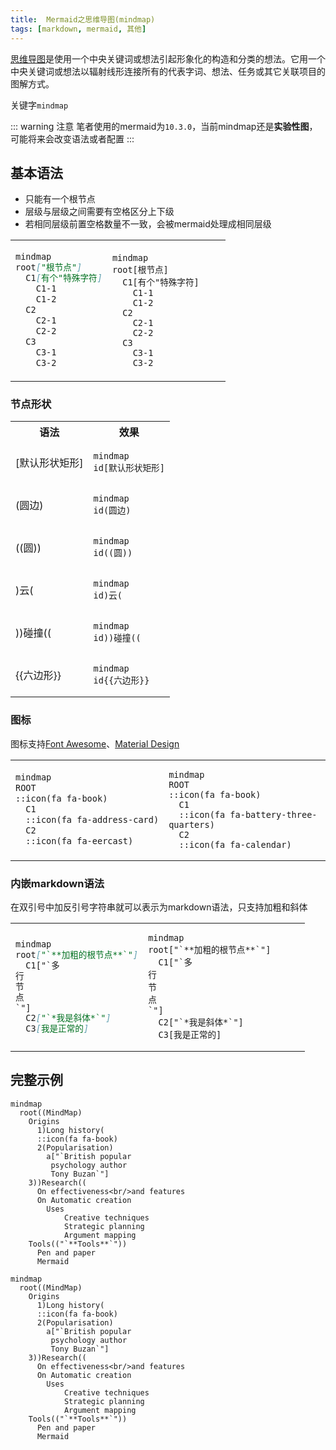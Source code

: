 ```yaml
---
title:  Mermaid之思维导图(mindmap)
tags: [markdown, mermaid, 其他]
---
```


[思维导图](https://mermaid.js.org/syntax/mindmap.html)是使用一个中央关键词或想法引起形象化的构造和分类的想法。它用一个中央关键词或想法以辐射线形连接所有的代表字词、想法、任务或其它关联项目的图解方式。

关键字`mindmap`

::: warning 注意
笔者使用的mermaid为`10.3.0`，当前mindmap还是**实验性图**，可能将来会改变语法或者配置
:::


## 基本语法

- 只能有一个根节点
- 层级与层级之间需要有空格区分上下级
- 若相同层级前置空格数量不一致，会被mermaid处理成相同层级

<table>
<tbody>
<tr>
<td width="45%">

```mmd
mindmap
root["根节点"]
  C1[有个"特殊字符]
    C1-1
    C1-2
  C2
    C2-1
    C2-2
  C3
    C3-1
    C3-2
```

</td>
<td width="55%">

```mermaid
mindmap
root[根节点]
  C1[有个"特殊字符]
    C1-1
    C1-2
  C2
    C2-1
    C2-2
  C3
    C3-1
    C3-2
```

</td>
</tr>
</tbody>
</table>

### 节点形状

<table>
<tbody>
<tr>
<th>语法</th>
<th>效果</th>
</tr>
<tr>
<td> [默认形状矩形]</td>
<td>

```mermaid
mindmap
id[默认形状矩形]
```

</td>
</tr>
<tr>
<td>(圆边)</td>
<td>

```mermaid
mindmap
id(圆边)
```

</td>
</tr>
<tr>
<td>((圆))</td>
<td>

```mermaid
mindmap
id((圆))
```

</td>
</tr>
<tr>
<td>)云(</td>
<td>

```mermaid
mindmap
id)云(
```

</td>
</tr>
<tr>
<td>))碰撞((</td>
<td>

```mermaid
mindmap
id))碰撞((
```

</td>
</tr>
<tr>
<td>
<span v-pre>{{六边形}}</span>
</td>

<td>

```mermaid
mindmap
id{{六边形}}
```

</td>
</tr>
</tbody>
</table>

### 图标

图标支持[Font Awesome](https://fontawesome.com/v4/icons/)、[Material Design](https://fonts.google.com/icons)

<table>
<tbody>
<tr>
<td width="45%">

```mmd
mindmap
ROOT
::icon(fa fa-book)
  C1
  ::icon(fa fa-address-card)
  C2
  ::icon(fa fa-eercast)
```

</td>
<td width="55%">

```mermaid
mindmap
ROOT
::icon(fa fa-book)
  C1
  ::icon(fa fa-battery-three-quarters)
  C2
  ::icon(fa fa-calendar)
```

</td>
</tr>
</tbody>
</table>

### 内嵌markdown语法

在双引号中加反引号字符串就可以表示为markdown语法，只支持加粗和斜体

<table>
<tbody>
<tr>
<td width="45%">

```mmd
mindmap
root["`**加粗的根节点**`"]
  C1["`多
行
节
点
`"]
  C2["`*我是斜体*`"]
  C3[我是正常的]
```

</td>
<td width="55%">

```mermaid
mindmap
root["`**加粗的根节点**`"]
  C1["`多
行
节
点
`"]
  C2["`*我是斜体*`"]
  C3[我是正常的]
```

</td>
</tr>
</tbody>
</table>

## 完整示例

```
mindmap
  root((MindMap)
    Origins
      1)Long history(
      ::icon(fa fa-book)
      2(Popularisation)
        a["`British popular
         psychology author 
         Tony Buzan`"]
    3))Research((
      On effectiveness<br/>and features
      On Automatic creation
        Uses
            Creative techniques
            Strategic planning
            Argument mapping
    Tools(("`**Tools**`"))
      Pen and paper
      Mermaid
```

```mermaid
mindmap
  root((MindMap)
    Origins
      1)Long history(
      ::icon(fa fa-book)
      2(Popularisation)
        a["`British popular
         psychology author 
         Tony Buzan`"]
    3))Research((
      On effectiveness<br/>and features
      On Automatic creation
        Uses
            Creative techniques
            Strategic planning
            Argument mapping
    Tools(("`**Tools**`"))
      Pen and paper
      Mermaid
```
